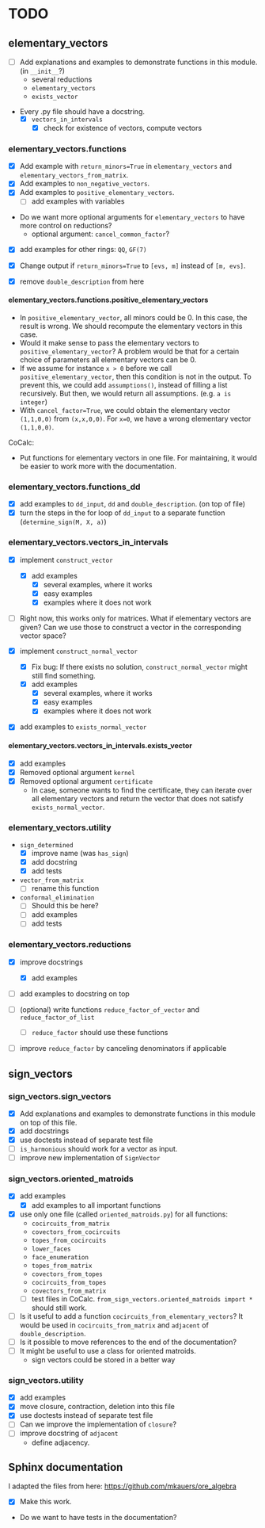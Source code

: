 # TODO

## elementary_vectors

* [ ] Add explanations and examples to demonstrate functions in this module. (in `__init__`?)
  * several reductions
  * `elementary_vectors`
  * `exists_vector`
* Every .py file should have a docstring.
  * [x] `vectors_in_intervals`
    * [x] check for existence of vectors, compute vectors

### elementary_vectors.functions

* [x] Add example with `return_minors=True` in `elementary_vectors` and `elementary_vectors_from_matrix`.
* [x] Add examples to `non_negative_vectors`.
* [x] Add examples to `positive_elementary_vectors`.
  * [ ] add examples with variables
* Do we want more optional arguments for `elementary_vectors` to have more control on reductions?
  * optional argument: `cancel_common_factor`?
* [x] add examples for other rings: `QQ`, `GF(7)`
* [x] Change output if `return_minors=True` to `[evs, m]` instead of `[m, evs]`.
* [x] remove `double_description` from here


#### elementary_vectors.functions.positive_elementary_vectors

* In `positive_elementary_vector`, all minors could be 0.
  In this case, the result is wrong.
  We should recompute the elementary vectors in this case.
* Would it make sense to pass the elementary vectors to `positive_elementary_vector`?
  A problem would be that for a certain choice of parameters all elementary vectors can be 0.
* If we assume for instance `x > 0` before we call `positive_elementary_vector`,
  then this condition is not in the output.
  To prevent this, we could add `assumptions()`, instead of filling a list recursively.
  But then, we would return all assumptions. (e.g. `a is integer`)
* With `cancel_factor=True`, we could obtain the elementary vector `(1,1,0,0)` from `(x,x,0,0)`.
  For `x=0`, we have a wrong elementary vector `(1,1,0,0)`.

CoCalc:
* Put functions for elementary vectors in one file. For maintaining, it would be easier to work more with the documentation.

### elementary_vectors.functions_dd

* [x] add examples to `dd_input`, `dd` and `double_description`. (on top of file)
* [x] turn the steps in the for loop of `dd_input` to a separate function
  (`determine_sign(M, X, a)`)

### elementary_vectors.vectors_in_intervals

* [x] implement `construct_vector`
  * [x] add examples
    * [x] several examples, where it works
    * [x] easy examples
    * [x] examples where it does not work
* [ ] Right now, this works only for matrices.
  What if elementary vectors are given? Can we use those to construct a vector in the corresponding vector space?

* [x] implement `construct_normal_vector`
  * [x] Fix bug:
    If there exists no solution, `construct_normal_vector` might still find something.
  * [x] add examples
    * [x] several examples, where it works
    * [x] easy examples
    * [x] examples where it does not work
* [x] add examples to `exists_normal_vector`

#### elementary_vectors.vectors_in_intervals.exists_vector

* [x] add examples
* [x] Removed optional argument `kernel`
* [x] Removed optional argument `certificate`
  * In case, someone wants to find the certificate, they can iterate over all elementary vectors and return the vector that does not satisfy `exists_normal_vector`.

### elementary_vectors.utility

* `sign_determined`
  * [x] improve name (was `has_sign`)
  * [x] add docstring
  * [x] add tests

* `vector_from_matrix`
  * [ ] rename this function

* `conformal_elimination`
  * [ ] Should this be here?
  * [ ] add examples
  * [ ] add tests

### elementary_vectors.reductions

* [x] improve docstrings
  * [x] add examples
* [ ] add examples to docstring on top
* [ ] (optional) write functions `reduce_factor_of_vector` and `reduce_factor_of_list`
  * [ ] `reduce_factor` should use these functions
* [ ] improve `reduce_factor` by canceling denominators if applicable


## sign_vectors

### sign_vectors.sign_vectors

* [x] Add explanations and examples to demonstrate functions in this module on top of this file.
* [x] add docstrings
* [x] use doctests instead of separate test file
* [ ] `is_harmonious` should work for a vector as input.
* [ ] improve new implementation of `SignVector`

### sign_vectors.oriented_matroids

* [x] add examples
  * [x] add examples to all important functions
* [x] use only one file (called `oriented_matroids.py`) for all functions:
  * `cocircuits_from_matrix`
  * `covectors_from_cocircuits`
  * `topes_from_cocircuits`
  * `lower_faces`
  * `face_enumeration`
  * `topes_from_matrix`
  * `covectors_from_topes`
  * `cocircuits_from_topes`
  * `covectors_from_matrix`
  * [ ] test files in CoCalc.
    `from_sign_vectors.oriented_matroids import *` should still work.
* [ ] Is it useful to add a function `cocircuits_from_elementary_vectors`?
  It would be used in `cocircuits_from_matrix` and `adjacent` of `double_description`.
* [ ] Is it possible to move references to the end of the documentation?
* [ ] It might be useful to use a class for oriented matroids.
  * sign vectors could be stored in a better way

### sign_vectors.utility

* [x] add examples
* [x] move closure, contraction, deletion into this file
* [x] use doctests instead of separate test file
* [ ] Can we improve the implementation of `closure`?
* [ ] improve docstring of `adjacent`
  * define adjacency.

## Sphinx documentation

I adapted the files from here: https://github.com/mkauers/ore_algebra

* [x] Make this work.
* Do we want to have tests in the documentation?
